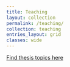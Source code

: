 ```yaml
---
title: Teaching
layout: collection
permalink: /teaching/
collection: teaching
entries_layout: grid
classes: wide
---
```


[Find thesis topics here](/thesis-topics.md)
